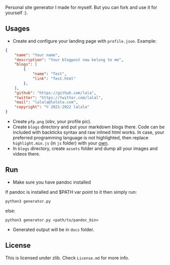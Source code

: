 Personal site generator I made for myself. But you can fork and use it for yourself :).

## Usages

* Create and configure your landing page with `profile.json`. Example:
```json
{
    "name": "Your name",
    "description": "Your blogpost now belong to me",
    "blogs": [
        {
            "name": "Test",
            "link": "Test.html"
        },
    ],
    "github": "https://github.com/lala",
    "twitter": "https://twitter.com/lalal",
    "mail": "lalala@lololo.com",
    "copyright": "© 2021-2022 lalala"
}
```
* Create `pfp.png` (obv, your profile pic).
* Create `blogs` directory and put your markdown blogs there. Code can be included with backticks syntax and raw inlined html works. In case, your preferred programming language is not highlighted, then replace `highlight.min.js` (in `js` folder) with your [own](https://highlightjs.org).
* In `blogs` directory, create `assets` folder and dump all your images and videos there.

## Run

* Make sure you have pandoc installed

If pandoc is installed and $PATH var point to it then simply run:
```
python3 generator.py
```
else:
```
python3 generator.py <path/to/pandoc_bin>
```

* Generated output will be in `docs` folder.

## License

This is licensed under zlib. Check `License.md` for more info.
